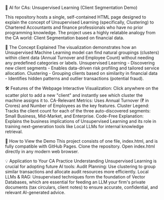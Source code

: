 📂 AI for CAs: Unsupervised Learning (Client Segmentation Demo)

This repository hosts a single, self-contained HTML page designed to explain the concept of Unsupervised Learning (specifically, Clustering) to Chartered Accountants and finance professionals who have no prior programming knowledge. The project uses a highly relatable analogy from the CA world: Client Segmentation based on financial data.

🎯 The Concept Explained
The visualization demonstrates how an Unsupervised Machine Learning model can find natural groupings (clusters) within client data (Annual Turnover and Employee Count) without needing any predefined categories or labels.
Unsupervised Learning	- Discovering new client segments -	Enables data-driven risk profiling and tailored service allocation.
Clustering	- Grouping clients based on similarity in financial data -	Identifies hidden patterns and outlier transactions (potential fraud).

🛠️ Features of the Webpage
Interactive Visualization: Click anywhere on the scatter plot to add a new "client" and instantly see which cluster the machine assigns it to.
CA-Relevant Metrics: Uses Annual Turnover (₹ in Crores) and Number of Employees as the key features.
Cluster Legend: Tracks the client count for each of the three auto-discovered segments: Small Business, Mid-Market, and Enterprise.
Code-Free Explanation: Explains the business implications of Unsupervised Learning and its role in training next-generation tools like Local LLMs for internal knowledge retrieval.

🚀 How to View the Demo
This project consists of one file, index.html, and is fully compatible with GitHub Pages.
Clone the repository.
Open index.html directly in any modern web browser.

💡 Application to Your CA Practice
Understanding Unsupervised Learning is crucial for adopting future AI tools:
Audit Planning: Use clustering to group similar transactions and allocate audit resources more efficiently.
Local LLMs & RAG: Unsupervised techniques form the foundation of Vector Databases, which are essential for feeding an LLM your firm's private documents (tax circulars, client notes) to ensure accurate, confidential, and relevant AI-generated advice.
